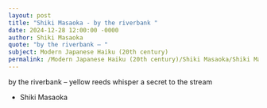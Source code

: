 ```yaml
---
layout: post
title: "Shiki Masaoka - by the riverbank "
date: 2024-12-28 12:00:00 -0000
author: Shiki Masaoka
quote: "by the riverbank – "
subject: Modern Japanese Haiku (20th century)
permalink: /Modern Japanese Haiku (20th century)/Shiki Masaoka/Shiki Masaoka - by the riverbank 
---
```


by the riverbank – 
yellow reeds whisper 
a secret to the stream

- Shiki Masaoka

